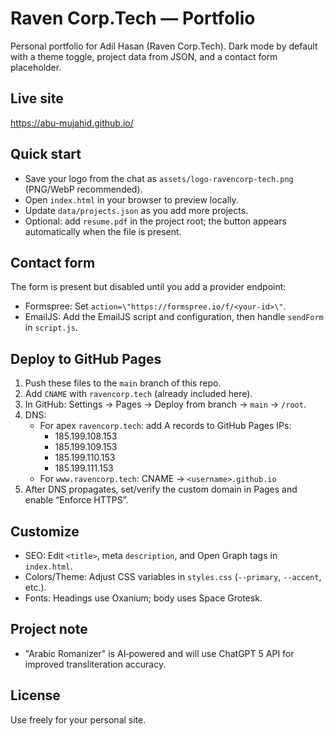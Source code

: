 # Raven Corp.Tech — Portfolio

Personal portfolio for Adil Hasan (Raven Corp.Tech). Dark mode by default with a theme toggle, project data from JSON, and a contact form placeholder.

## Live site

https://abu-mujahid.github.io/

## Quick start

- Save your logo from the chat as `assets/logo-ravencorp-tech.png` (PNG/WebP recommended).
- Open `index.html` in your browser to preview locally.
- Update `data/projects.json` as you add more projects.
- Optional: add `resume.pdf` in the project root; the button appears automatically when the file is present.

## Contact form

The form is present but disabled until you add a provider endpoint:
- Formspree: Set `action=\"https://formspree.io/f/<your-id>\"`.
- EmailJS: Add the EmailJS script and configuration, then handle `sendForm` in `script.js`.

## Deploy to GitHub Pages

1. Push these files to the `main` branch of this repo.
2. Add `CNAME` with `ravencorp.tech` (already included here).
3. In GitHub: Settings → Pages → Deploy from branch → `main` → `/root`.
4. DNS:
   - For apex `ravencorp.tech`: add A records to GitHub Pages IPs:
     - 185.199.108.153
     - 185.199.109.153
     - 185.199.110.153
     - 185.199.111.153
   - For `www.ravencorp.tech`: CNAME → `<username>.github.io`
5. After DNS propagates, set/verify the custom domain in Pages and enable “Enforce HTTPS”.

## Customize

- SEO: Edit `<title>`, meta `description`, and Open Graph tags in `index.html`.
- Colors/Theme: Adjust CSS variables in `styles.css` (`--primary`, `--accent`, etc.).
- Fonts: Headings use Oxanium; body uses Space Grotesk.

## Project note

- \"Arabic Romanizer\" is AI‑powered and will use ChatGPT 5 API for improved transliteration accuracy.

## License

Use freely for your personal site.
